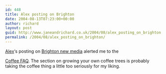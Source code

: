 ```yaml
---
id: 448
title: Alex posting on Brighton
date: 2004-08-13T07:23:00+00:00
author: richard
layout: post
guid: http://www.janeandrichard.co.uk/2004/08/alex_posting_on_brighton
permalink: /2004/08/alex_posting_on_brighton/
---
```

[Alex](http://www.deltatraffic.co.uk/)&#8216;s posting on [Brighton new media](http://www.brightonnewmedia.org/) alerted me to the
  
[Coffee FAQ](http://coffeefaq.com/coffaq.htm). The section on growing your own coffee trees is probably taking the coffee thing a little too seriously for my liking.